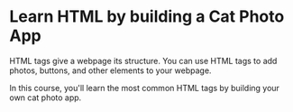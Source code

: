 # Learn HTML by building a Cat Photo App

HTML tags give a webpage its structure. You can use HTML tags to add photos, buttons, and other elements to your webpage.

In this course, you'll learn the most common HTML tags by building your own cat photo app.